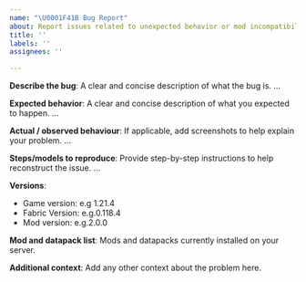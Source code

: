 ```yaml
---
name: "\U0001F41B Bug Report"
about: Report issues related to unexpected behavior or mod incompatibility.
title: ''
labels: ''
assignees: ''

---
```


**Describe the bug**: A clear and concise description of what the bug is.
...

**Expected behavior**: A clear and concise description of what you expected to happen.
...

**Actual / observed behaviour**: If applicable, add screenshots to help explain your problem.
...

**Steps/models to reproduce**: Provide step-by-step instructions to help reconstruct the issue.
...

**Versions**:
- Game version: e.g 1.21.4
- Fabric Version: e.g.0.118.4
- Mod version: e.g.2.0.0

**Mod and datapack list**: Mods and datapacks currently installed on your server.

**Additional context**: Add any other context about the problem here.
